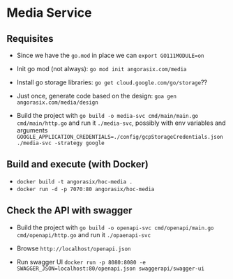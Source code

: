 # Media Service

## Requisites

- Since we have the `go.mod` in place we can `export GO111MODULE=on`

- Init go mod (not always): `go mod init angorasix.com/media`

- Install go storage libraries: `go get cloud.google.com/go/storage`??

- Just once, generate code based on the design: `goa gen angorasix.com/media/design`

- Build the project with `go build -o media-svc cmd/main/main.go cmd/main/http.go` and run it `./media-svc`, possibly with env variables and arguments `GOOGLE_APPLICATION_CREDENTIALS=./config/gcpStorageCredentials.json ./media-svc -strategy google`

## Build and execute (with Docker)

- `docker build -t angorasix/hoc-media .`
- `docker run -d -p 7070:80 angorasix/hoc-media`

## Check the API with swagger

- Build the project with `go build -o openapi-svc cmd/openapi/main.go cmd/openapi/http.go` and run it `./opaenapi-svc`
- Browse `http://localhost/openapi.json`

- Run swagger UI `docker run -p 8080:8080 -e SWAGGER_JSON=localhost:80/openapi.json swaggerapi/swagger-ui`

